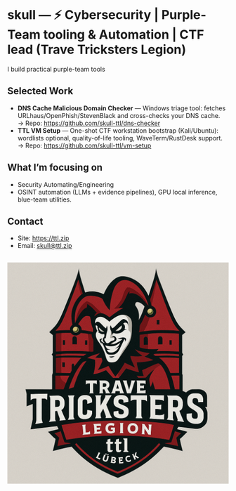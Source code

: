 # skull — ⚡ Cybersecurity | Purple-Team tooling & Automation | CTF lead (Trave Tricksters Legion)  
I build practical purple-team tools

## Selected Work
- **DNS Cache Malicious Domain Checker** — Windows triage tool: fetches URLhaus/OpenPhish/StevenBlack and cross-checks your DNS cache.  
  → Repo: https://github.com/skull-ttl/dns-checker
- **TTL VM Setup** — One-shot CTF workstation bootstrap (Kali/Ubuntu): wordlists optional, quality-of-life tooling, WaveTerm/RustDesk support.  
  → Repo: https://github.com/skull-ttl/vm-setup

## What I’m focusing on
- Security Automating/Engineering
- OSINT automation (LLMs + evidence pipelines), GPU local inference, blue-team utilities.

## Contact
- Site: https://ttl.zip  
- Email: skull@ttl.zip

##

![TTL Logo](https://raw.githubusercontent.com/skull-ttl/skull-ttl/main/assets/logo.png)

